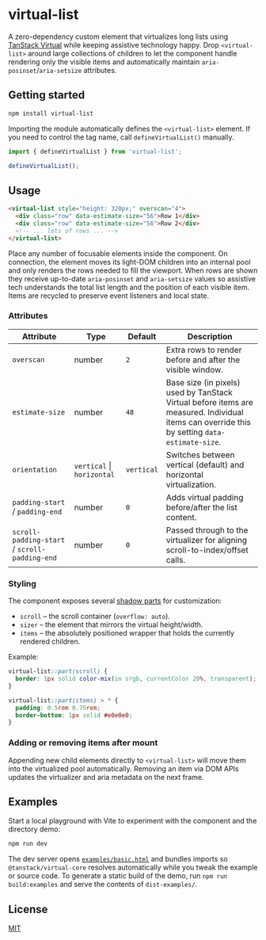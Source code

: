 # virtual-list

A zero-dependency custom element that virtualizes long lists using [TanStack Virtual](https://tanstack.com/virtual) while keeping assistive technology happy. Drop `<virtual-list>` around large collections of children to let the component handle rendering only the visible items and automatically maintain `aria-posinset`/`aria-setsize` attributes.

## Getting started

```bash
npm install virtual-list
```

Importing the module automatically defines the `<virtual-list>` element. If you need to control the tag name, call `defineVirtualList()` manually.

```ts
import { defineVirtualList } from 'virtual-list';

defineVirtualList();
```

## Usage

```html
<virtual-list style="height: 320px;" overscan="4">
  <div class="row" data-estimate-size="56">Row 1</div>
  <div class="row" data-estimate-size="56">Row 2</div>
  <!-- ... lots of rows ... -->
</virtual-list>
```

Place any number of focusable elements inside the component. On connection, the element moves its light-DOM children into an internal pool and only renders the rows needed to fill the viewport. When rows are shown they receive up-to-date `aria-posinset` and `aria-setsize` values so assistive tech understands the total list length and the position of each visible item. Items are recycled to preserve event listeners and local state.

### Attributes

| Attribute | Type | Default | Description |
| --- | --- | --- | --- |
| `overscan` | number | `2` | Extra rows to render before and after the visible window. |
| `estimate-size` | number | `48` | Base size (in pixels) used by TanStack Virtual before items are measured. Individual items can override this by setting `data-estimate-size`. |
| `orientation` | `vertical` \| `horizontal` | `vertical` | Switches between vertical (default) and horizontal virtualization. |
| `padding-start` / `padding-end` | number | `0` | Adds virtual padding before/after the list content. |
| `scroll-padding-start` / `scroll-padding-end` | number | `0` | Passed through to the virtualizer for aligning scroll-to-index/offset calls. |

### Styling

The component exposes several [shadow parts](https://developer.mozilla.org/en-US/docs/Web/CSS/::part) for customization:

- `scroll` – the scroll container (`overflow: auto`).
- `sizer` – the element that mirrors the virtual height/width.
- `items` – the absolutely positioned wrapper that holds the currently rendered children.

Example:

```css
virtual-list::part(scroll) {
  border: 1px solid color-mix(in srgb, currentColor 20%, transparent);
}

virtual-list::part(items) > * {
  padding: 0.5rem 0.75rem;
  border-bottom: 1px solid #e0e0e0;
}
```

### Adding or removing items after mount

Appending new child elements directly to `<virtual-list>` will move them into the virtualized pool automatically. Removing an item via DOM APIs updates the virtualizer and aria metadata on the next frame.

## Examples

Start a local playground with Vite to experiment with the component and the directory demo:

```bash
npm run dev
```

The dev server opens [`examples/basic.html`](./examples/basic.html) and bundles imports so `@tanstack/virtual-core` resolves automatically while you tweak the example or source code. To generate a static build of the demo, run `npm run build:examples` and serve the contents of `dist-examples/`.

## License

[MIT](./LICENSE)
